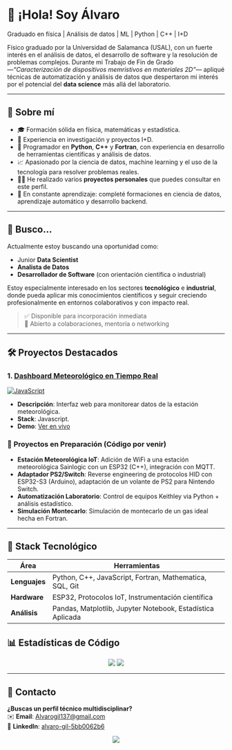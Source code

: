 # 👋 ¡Hola! Soy Álvaro
Graduado en física | Análisis de datos | ML | Python | C++ | I+D

Físico graduado por la Universidad de Salamanca (USAL), con un fuerte interés en el análisis de datos, el desarrollo de software y la resolución de problemas complejos. Durante mi Trabajo de Fin de Grado —*“Caracterización de dispositivos memristivos en materiales 2D”*— apliqué técnicas de automatización y análisis de datos que despertaron mi interés por el potencial del **data science** más allá del laboratorio.

---

## 🧠 Sobre mí

- 🎓 Formación sólida en física, matemáticas y estadística.
- 🧪 Experiencia en investigación y proyectos I+D.
- 🧰 Programador en **Python**, **C++** y **Fortran**, con experiencia en desarrollo de herramientas científicas y análisis de datos.
- 📈 Apasionado por la ciencia de datos, machine learning y el uso de la tecnología para resolver problemas reales.
- 🧑‍💻 He realizado varios **proyectos personales** que puedes consultar en este perfil.
- 🧠 En constante aprendizaje: completé formaciones en ciencia de datos, aprendizaje automático y desarrollo backend.

---

## 🎯 Busco...

Actualmente estoy buscando una oportunidad como:

- Junior **Data Scientist**
- **Analista de Datos**
- **Desarrollador de Software** (con orientación científica o industrial)

Estoy especialmente interesado en los sectores **tecnológico** e **industrial**, donde pueda aplicar mis conocimientos científicos y seguir creciendo profesionalmente en entornos colaborativos y con impacto real.

> ✅ Disponible para incorporación inmediata  
> 🤝 Abierto a colaboraciones, mentoría o networking  


---


## 🛠️ Proyectos Destacados  

### 1. [Dashboard Meteorológico en Tiempo Real](https://github.com/Alvaro137/dashboard-meteorologico)  
[![JavaScript](https://img.shields.io/badge/JavaScript-Visualización_de_Datos-yellow?logo=javascript)](https://alvaro137.github.io)  
- **Descripción**: Interfaz web para monitorear datos de la estación meteorológica.  
- **Stack**: Javascript.
- **Demo**: [Ver en vivo](https://alvaro137.github.io/Sainlogic_esp32_wifi/)  

### 🚧 **Proyectos en Preparación (Código por venir)**  
- **Estación Meteorológica IoT**: Adición de WiFi a una estación meteorológica Sainlogic con un ESP32 (C++), integración con MQTT.  
- **Adaptador PS2/Switch**: Reverse engineering de protocolos HID con ESP32-S3 (Arduino), adaptación de un volante de PS2 para Nintendo Switch.  
- **Automatización Laboratorio**: Control de equipos Keithley via Python + análisis estadístico.
- **Simulación Montecarlo**: Simulación de montecarlo de un gas ideal hecha en Fortran.  

---

## 🔌 Stack Tecnológico  
| **Área**            | **Herramientas**                                                                 |
|----------------------|---------------------------------------------------------------------------------|
| **Lenguajes**        | Python, C++, JavaScript, Fortran, Mathematica, SQL, Git                       |
| **Hardware**         | ESP32, Protocolos IoT, Instrumentación científica                             |
| **Análisis**         | Pandas, Matplotlib, Jupyter Notebook, Estadística Aplicada                    |

## 📊 Estadísticas de Código  
<div align="center">  
  <img src="https://github-readme-stats.vercel.app/api?username=Alvaro137&show_icons=true&theme=dark&hide_border=true"/>  
  <img src="https://github-readme-stats.vercel.app/api/top-langs/?username=Alvaro137&layout=compact&theme=dark&hide_border=true"/>  
</div>  

---

## 📩 Contacto  
**¿Buscas un perfil técnico multidisciplinar?**  
✉️ **Email**: [Alvarogil137@gmail.com](mailto:Alvarogil137@gmail.com)  
💼 **LinkedIn**: [alvaro-gil-5bb0062b6](linkedin.com/in/alvaro-gil-5bb0062b6)  

<p align="center">
  <img src="https://capsule-render.vercel.app/api?type=waving&color=gradient&height=80&section=footer"/>
</p>
